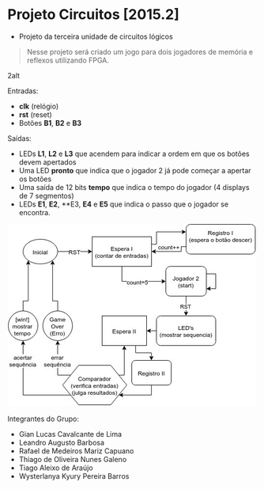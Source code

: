 # Projeto Circuitos [2015.2]
* Projeto da terceira unidade de circuitos lógicos

> Nesse projeto será criado um jogo para dois jogadores de memória e reflexos utilizando FPGA.

2alt

Entradas:
* **clk** (relógio)
* **rst** (reset)
* Botões **B1**, **B2** e **B3**

Saídas:
* LEDs **L1**, **L2** e **L3** que acendem para indicar a ordem em que os botões devem apertados
* Uma LED **pronto** que indica que o jogador 2 já pode começar a apertar os botões
* Uma saída de 12 bits **tempo** que indica o tempo do jogador (4 displays de 7 segmentos)
* LEDs **E1**, **E2**, **E3, **E4** e **E5** que indica o passo que o jogador se encontra.

![alt tag](/estados.jpg) 

Integrantes do Grupo:
* Gian Lucas Cavalcante de Lima
* Leandro Augusto Barbosa
* Rafael de Medeiros Mariz Capuano
* Thiago de Oliveira Nunes Galeno
* Tiago Aleixo de Araújo
* Wysterlanya Kyury Pereira Barros
